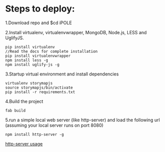 # Steps to deploy:
   
1.Download repo and $cd iPOLE

2.Install virtualenv, virtualenvwrapper, MongoDB, Node.js, LESS and UglifyJS.
```
pip install virtualenv
//Read the docs for complete installation
pip install virtualenvwrapper
npm install less -g
npm install uglify-js -g
```

3.Startup virtual environment and install dependencies
```
virtualenv storymapjs
source storymapjs/bin/activate
pip install -r requirements.txt
```

4.Build the project
```
fab build
```

5.run a simple local web server (like http-server) and load the following url (assuming your local server runs on port 8080)
```
npm install http-server -g
```
[http-server usage](https://www.npmjs.com/package/http-server "悬停显示")

